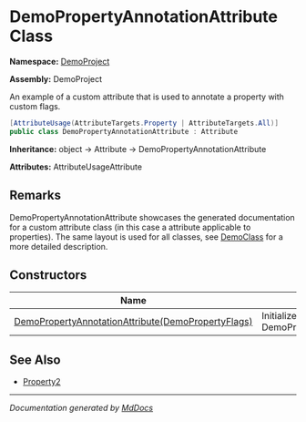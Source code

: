 ﻿# DemoPropertyAnnotationAttribute Class

**Namespace:** [DemoProject](../index.md)

**Assembly:** DemoProject

An example of a custom attribute that is used to annotate a property with custom flags.

```csharp
[AttributeUsage(AttributeTargets.Property | AttributeTargets.All)]
public class DemoPropertyAnnotationAttribute : Attribute
```

**Inheritance:** object → Attribute → DemoPropertyAnnotationAttribute

**Attributes:** AttributeUsageAttribute

## Remarks

DemoPropertyAnnotationAttribute showcases the generated documentation for a custom attribute class             (in this case a attribute applicable to properties).             The same layout is used for all classes, see [DemoClass](../DemoClass/index.md) for a more detailed description.

## Constructors

| Name                                                                        | Description                                                   |
| --------------------------------------------------------------------------- | ------------------------------------------------------------- |
| [DemoPropertyAnnotationAttribute(DemoPropertyFlags)](constructors/index.md) | Initializes a new instance of DemoPropertyAnnotationAttribute |

## See Also

- [Property2](../DemoClass/properties/Property2.md)

___

*Documentation generated by [MdDocs](https://github.com/ap0llo/mddocs)*
